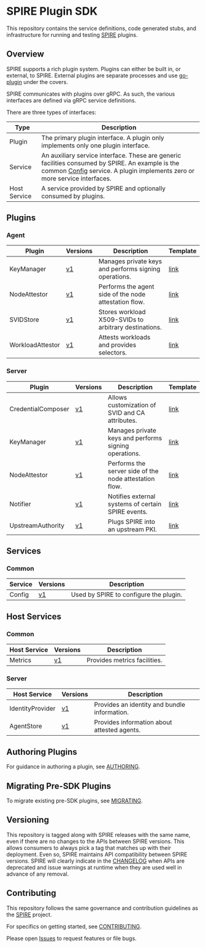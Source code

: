 # SPIRE Plugin SDK

This repository contains the service definitions, code generated stubs, and
infrastructure for running and testing [SPIRE](https://github.com/spiffe/spire) plugins.

## Overview

SPIRE supports a rich plugin system. Plugins can either be built in, or
external, to SPIRE. External plugins are separate processes and use
[go-plugin](https://github.com/hashicorp/go-plugin) under the covers.

SPIRE communicates with plugins over gRPC. As such, the various interfaces are defined via gRPC service definitions.

There are three types of interfaces:

| Type         | Description
| ------------ | --------------------------------------------------------------|
| Plugin       | The primary plugin interface. A plugin only implements only one plugin interface. |
| Service      | An auxiliary service interface. These are generic facilities consumed by SPIRE. An example is the common [Config](proto/spire/service/common/config) service. A plugin implements zero or more service interfaces. |
| Host Service | A service provided by SPIRE and optionally consumed by plugins. |

## Plugins

### Agent

| Plugin | Versions | Description | Template    |
| ------ | -------- | ----------- | ----------- |
| KeyManager       | [v1](proto/spire/plugin/agent/keymanager/v1/keymanager.proto)                | Manages private keys and performs signing operations.  | [link](templates/agent/keymanager)         |
| NodeAttestor     | [v1](proto/spire/plugin/agent/nodeattestor/v1/nodeattestor.proto)            | Performs the agent side of the node attestation flow.  | [link](templates/agent/nodeattestor)       |
| SVIDStore        | [v1](proto/spire/plugin/agent/svidstore/v1/svidstore.proto)                  | Stores workload X509-SVIDs to arbitrary destinations.  | [link](templates/agent/svidstore)          |
| WorkloadAttestor | [v1](proto/spire/plugin/agent/workloadattestor/v1/workloadattestor.proto)    | Attests workloads and provides selectors.              | [link](templates/agent/workloadattestor)   |

### Server

| Plugin | Versions  | Description | Template    |
| ------ | --------  | ----------- | ----------- |
| CredentialComposer | [v1](proto/spire/plugin/server/credentialcomposer/v1/credentialcomposer.proto) | Allows customization of SVID and CA attributes.        | [link](templates/server/credentialcomposer) |
| KeyManager         | [v1](proto/spire/plugin/server/keymanager/v1/keymanager.proto)                 | Manages private keys and performs signing operations.  | [link](templates/server/keymanager)         |
| NodeAttestor       | [v1](proto/spire/plugin/server/nodeattestor/v1/nodeattestor.proto)             | Performs the server side of the node attestation flow. | [link](templates/server/nodeattestor)       |
| Notifier           | [v1](proto/spire/plugin/server/notifier/v1/notifier.proto)                     | Notifies external systems of certain SPIRE events.     | [link](templates/server/notifier)           |
| UpstreamAuthority  | [v1](proto/spire/plugin/server/upstreamauthority/v1/upstreamauthority.proto)   | Plugs SPIRE into an upstream PKI.                      | [link](templates/server/upstreamauthority)  |


## Services

### Common

| Service | Versions | Description |
| ------- | -------- | ----------- |
| Config | [v1](proto/spire/service/common/config/v1/config.proto) | Used by SPIRE to configure the plugin. |


## Host Services

### Common

| Host Service | Versions | Description |
| ------------ | -------- | ----------- |
| Metrics | [v1](proto/spire/hostservice/common/metrics/v1/metrics.proto) | Provides metrics facilities. |


### Server

| Host Service | Versions | Description |
| ------------ | -------- | ----------- |
| IdentityProvider | [v1](proto/spire/hostservice/server/identityprovider/v1/identityprovider.proto) | Provides an identity and bundle information. |
| AgentStore       | [v1](proto/spire/hostservice/server/agentstore/v1/agentstore.proto)             | Provides information about attested agents.  |


## Authoring Plugins

For guidance in authoring a plugin, see [AUTHORING](/docs/AUTHORING.md).

## Migrating Pre-SDK Plugins

To migrate existing pre-SDK plugins, see [MIGRATING](/docs/MIGRATING.md).

## Versioning

This repository is tagged along with SPIRE releases with the same name, even if
there are no changes to the APIs between SPIRE versions. This allows consumers
to always pick a tag that matches up with their deployment. Even so, SPIRE
maintains API compatibility between SPIRE versions. SPIRE will clearly indicate
in the [CHANGELOG](https://github.com/accuknox/spire/blob/main/CHANGELOG) when
APIs are deprecated and issue warnings at runtime when they are used well in
advance of any removal.

## Contributing

This repository follows the same governance and contribution guidelines as the
[SPIRE](https://github.com/accuknox/spire) project.

For specifics on getting started, see [CONTRIBUTING](/docs/CONTRIBUTING.md).

Please open [Issues](https://github.com/accuknox/spire/issues) to request features or file bugs.
